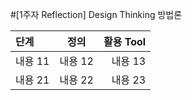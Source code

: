 #[1주자 Reflection] Design Thinking 방법론

| 단계 | 정의 | 활용 Tool |
|:--------|:--------:|--------:|
| 내용 11 | 내용 12 | 내용 13 |
| 내용 21 | 내용 22 | 내용 23 |
